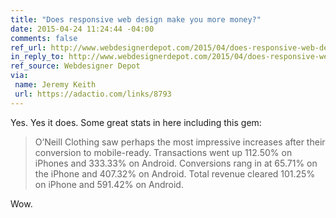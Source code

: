 ```yaml
---
title: "Does responsive web design make you more money?"
date: 2015-04-24 11:24:44 -04:00
comments: false
ref_url: http://www.webdesignerdepot.com/2015/04/does-responsive-web-design-make-you-more-money/
in_reply_to: http://www.webdesignerdepot.com/2015/04/does-responsive-web-design-make-you-more-money/
ref_source: Webdesigner Depot
via:
 name: Jeremy Keith
 url: https://adactio.com/links/8793
---
```


Yes. Yes it does. Some great stats in here including this gem:

> O’Neill Clothing saw perhaps the most impressive increases after their conversion to mobile-ready. Transactions went up 112.50% on iPhones and 333.33% on Android. Conversions rang in at 65.71% on the iPhone and 407.32% on Android. Total revenue cleared 101.25% on iPhone and 591.42% on Android.

Wow.